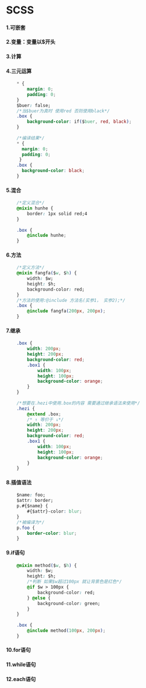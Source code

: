 # SCSS

#### 1.可嵌套

#### 2.变量：变量以$开头

#### 3.计算

#### 4.三元运算
```css
	* {
		margin: 0;
		padding: 0;
	}	
	$buer: false;
	/*当$buer为真时 使用red 否则使用black*/
	.box {
		background-color: if($buer, red, black);
	}
	
	/*编译结果*/
	* {
	  margin: 0;
	  padding: 0; 
	 }	
	.box {
	  background-color: black; 
	}
```

#### 5.混合
```css
	/*定义混合*/
	@mixin hunhe {
		border: 1px solid red;4	
	}
	
	.box {
		@include hunhe;
	}
```

#### 6.方法
```css
	/*定义方法*/
	@mixin fangfa($w, $h) {
		width: $w;
		height: $h;
		background-color: red;
	}
	/*方法的使用:@include 方法名(实参1， 实参2);*/
	.box {
		@include fangfa(200px, 200px);
	}

```

#### 7.继承

```css
	.box {
		width: 200px;
		height: 200px;
		background-color: red;
		.box1 {
			width: 100px;
			height: 100px;
			background-color: orange;
		}
	}
	
	/*想要在.hezi中使用.box的内容 需要通过继承语法来使用*/
	.hezi {
		@extend .box; 
		/* ↑ 等价于 ↓*/
		width: 200px;
		height: 200px;
		background-color: red;
		.box1 {
			width: 100px;
			height: 100px;
			background-color: orange;
		}	
	}
```

#### 8.插值语法
```css
	$name: foo;
	$attr: border;
	p.#{$name} {
		#{$attr}-color: blur;
	}
	/*被编译为*/
	p.foo {
		border-color: blur;
	}
```

#### 9.if语句
```css
	@mixin method($w, $h) {
		width: $w;
		height: $h;
		/*判断 如果$w超过100px 就让背景色是红色*/
		@if $w > 100px {
			background-color: red;
		} @else {
			background-color: green;
		}
	}
	
	.box {
		@include method(100px, 200px);
	}
```

#### 10.for语句

#### 11.while语句

#### 12.each语句


